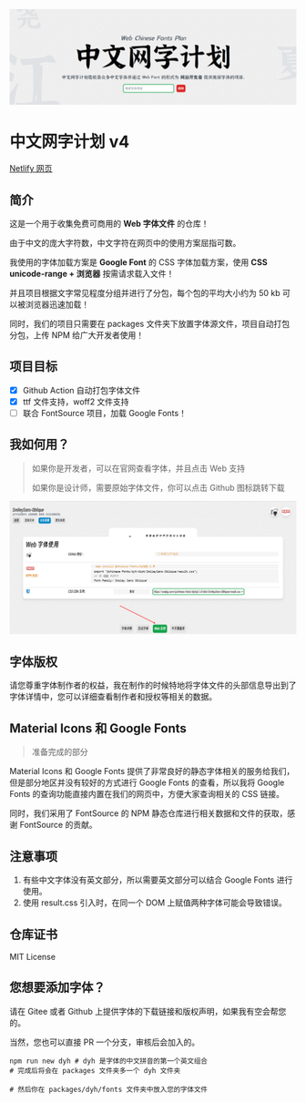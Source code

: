 ![](./assets/title.png)

# 中文网字计划 v4

[Netlify 网页](https://chinese-font.netlify.app/)

## 简介

这是一个用于收集免费可商用的 **Web 字体文件** 的仓库！

由于中文的庞大字符数，中文字符在网页中的使用方案屈指可数。

我使用的字体加载方案是 **Google Font** 的 CSS 字体加载方案，使用 **CSS unicode-range + 浏览器** 按需请求载入文件！

并且项目根据文字常见程度分组并进行了分包，每个包的平均大小约为 50 kb 可以被浏览器迅速加载！

同时，我们的项目只需要在 packages 文件夹下放置字体源文件，项目自动打包分包，上传 NPM 给广大开发者使用！

## 项目目标

-   [x] Github Action 自动打包字体文件
-   [x] ttf 文件支持，woff2 文件支持
-   [ ] 联合 FontSource 项目，加载 Google Fonts！

## 我如何用？

> 如果你是开发者，可以在官网查看字体，并且点击 Web 支持
>
> 如果你是设计师，需要原始字体文件，你可以点击 Github 图标跳转下载

![](./assets/web_support.png)

## 字体版权

请您尊重字体制作者的权益，我在制作的时候特地将字体文件的头部信息导出到了字体详情中，您可以详细查看制作者和授权等相关的数据。

## Material Icons 和 Google Fonts

> 准备完成的部分

Material Icons 和 Google Fonts 提供了非常良好的静态字体相关的服务给我们，但是部分地区并没有较好的方式进行 Google Fonts 的查看，所以我将 Google Fonts 的查询功能直接内置在我们的网页中，方便大家查询相关的 CSS 链接。

同时，我们采用了 FontSource 的 NPM 静态仓库进行相关数据和文件的获取，感谢 FontSource 的贡献。

## 注意事项

1. 有些中文字体没有英文部分，所以需要英文部分可以结合 Google Fonts 进行使用。
2. 使用 result.css 引入时，在同一个 DOM 上赋值两种字体可能会导致错误。

## 仓库证书

MIT License

## 您想要添加字体？

请在 Gitee 或者 Github 上提供字体的下载链接和版权声明，如果我有空会帮您的。

当然，您也可以直接 PR 一个分支，审核后会加入的。

```
npm run new dyh # dyh 是字体的中文拼音的第一个英文组合
# 完成后将会在 packages 文件夹多一个 dyh 文件夹

# 然后你在 packages/dyh/fonts 文件夹中放入您的字体文件

```
